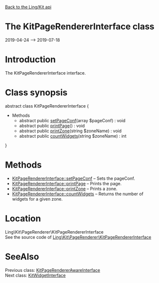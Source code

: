 [Back to the Ling/Kit api](https://github.com/lingtalfi/Kit/blob/master/doc/api/Ling/Kit.md)



The KitPageRendererInterface class
================
2019-04-24 --> 2019-07-18






Introduction
============

The KitPageRendererInterface interface.



Class synopsis
==============


abstract class <span class="pl-k">KitPageRendererInterface</span>  {

- Methods
    - abstract public [setPageConf](https://github.com/lingtalfi/Kit/blob/master/doc/api/Ling/Kit/PageRenderer/KitPageRendererInterface/setPageConf.md)(array $pageConf) : void
    - abstract public [printPage](https://github.com/lingtalfi/Kit/blob/master/doc/api/Ling/Kit/PageRenderer/KitPageRendererInterface/printPage.md)() : void
    - abstract public [printZone](https://github.com/lingtalfi/Kit/blob/master/doc/api/Ling/Kit/PageRenderer/KitPageRendererInterface/printZone.md)(string $zoneName) : void
    - abstract public [countWidgets](https://github.com/lingtalfi/Kit/blob/master/doc/api/Ling/Kit/PageRenderer/KitPageRendererInterface/countWidgets.md)(string $zoneName) : int

}






Methods
==============

- [KitPageRendererInterface::setPageConf](https://github.com/lingtalfi/Kit/blob/master/doc/api/Ling/Kit/PageRenderer/KitPageRendererInterface/setPageConf.md) &ndash; Sets the pageConf.
- [KitPageRendererInterface::printPage](https://github.com/lingtalfi/Kit/blob/master/doc/api/Ling/Kit/PageRenderer/KitPageRendererInterface/printPage.md) &ndash; Prints the page.
- [KitPageRendererInterface::printZone](https://github.com/lingtalfi/Kit/blob/master/doc/api/Ling/Kit/PageRenderer/KitPageRendererInterface/printZone.md) &ndash; Prints a zone.
- [KitPageRendererInterface::countWidgets](https://github.com/lingtalfi/Kit/blob/master/doc/api/Ling/Kit/PageRenderer/KitPageRendererInterface/countWidgets.md) &ndash; Returns the number of widgets for a given zone.





Location
=============
Ling\Kit\PageRenderer\KitPageRendererInterface<br>
See the source code of [Ling\Kit\PageRenderer\KitPageRendererInterface](https://github.com/lingtalfi/Kit/blob/master/PageRenderer/KitPageRendererInterface.php)



SeeAlso
==============
Previous class: [KitPageRendererAwareInterface](https://github.com/lingtalfi/Kit/blob/master/doc/api/Ling/Kit/PageRenderer/KitPageRendererAwareInterface.md)<br>Next class: [KitWidgetInterface](https://github.com/lingtalfi/Kit/blob/master/doc/api/Ling/Kit/Widget/KitWidgetInterface.md)<br>
